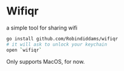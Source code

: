 # Wifiqr

a simple tool for sharing wifi

```bash
go install github.com/Robindiddams/wifiqr
# it will ask to unlock your keychain
open `wifiqr`
```

Only supports MacOS, for now.


